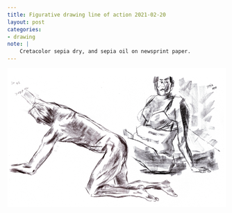 ```yaml
---
title: Figurative drawing line of action 2021-02-20
layout: post
categories:
- drawing
note: |
    Cretacolor sepia dry, and sepia oil on newsprint paper.
---
```


<img src="/assets/pages/art/images/251.png" alt="Figurative drawing from Line of Action site">
